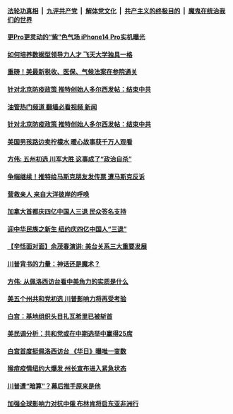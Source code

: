 ####  [法轮功真相](../../../../basic/blob/master/README.md?t=08082201) &nbsp;|&nbsp; [九评共产党](../../../../9ping.md/blob/master/README.md?t=08082201) &nbsp;|&nbsp; [解体党文化](../../../../jtdwh.md/blob/master/README.md?t=08082201)  &nbsp;|&nbsp; [共产主义的终极目的](../../../../gczydzjmd.md/blob/master/README.md?t=08082201) &nbsp;|&nbsp; [魔鬼在统治我们的世界](../../../../mgztzwmdsj.md/blob/master/README.md?t=08082201) 

#### [更Pro更灵动的“紫”色气场 iPhone14 Pro实机曝光](../pages/soh6/643886.md?t=08082201) 
#### [如何培养数据型领导力人才 飞天大学独具一格](../pages/soh6/643859.md?t=08082201) 
#### [重磅！美最新税收、医保、气候法案在参院通关](../pages/soh6/643856.md?t=08082201) 
#### [针对北京防疫政策 推特创始人多尔西发帖：结束中共](../pages/soh6/643688.md?t=08082201) 
#### [油管热门频道 翻墙必看视频 新闻](http://45.76.130.85:81/youtube.html?08082201)
#### [针对北京防疫政策 推特创始人多尔西发帖：结束中共](../pages/soh6/643688.md?t=08082201) 
#### [美国男孩路边卖柠檬水 暖心故事获千万人观看](../pages/soh6/643436.md?t=08082201) 
#### [方伟: 五州初选 川军大胜 这事成了“政治自杀”](../pages/soh6/643370.md?t=08082201) 
#### [争端继续！推特给马斯克朋友发传票 遭马斯克反诉](../pages/soh6/643190.md?t=08082201) 
#### [营救亲人  来自大洋彼岸的呼唤](../pages/soh6/643085.md?t=08082201) 
#### [加拿大首都庆四亿中国人三退 民众签名支持](../pages/soh6/643058.md?t=08082201) 
#### [迎中华民族之新生  纽约庆四亿中国人“三退”](../pages/soh6/643010.md?t=08082201) 
#### [【辛恬面对面】余茂春演讲: 美台关系三大重要发展](../pages/soh6/643016.md?t=08082201) 
#### [川普背书的力量：神话还是魔术？](../pages/soh6/642902.md?t=08082201) 
#### [方伟: 从佩洛西访台看中美角力的实质是什么](../pages/soh6/642791.md?t=08082201) 
#### [美五个州共和党初选 川普影响力将再受考验](../pages/soh6/642587.md?t=08082201) 
#### [白宫：基地组织头目扎瓦希里已被斩首](../pages/soh6/642308.md?t=08082201) 
#### [美民调分析：共和党或在中期选举中赢得25席](../pages/soh6/642293.md?t=08082201) 
#### [白宫首度挺佩洛西访台 《华日》曝唯一变数](../pages/soh6/642284.md?t=08082201) 
#### [猴痘疫情纽约大爆发 州长宣布进入紧急状态](../pages/soh6/642047.md?t=08082201) 
#### [川普遭“暗算”？幕后推手原来是他](../pages/soh6/642023.md?t=08082201) 
#### [加强全球影响力对抗中俄 布林肯将启东亚非洲行](../pages/soh6/642020.md?t=08082201) 
<img src='http://gfw-breaker.win/goodnews/indexes/soh6.md' width='0px' height='0px'/>
